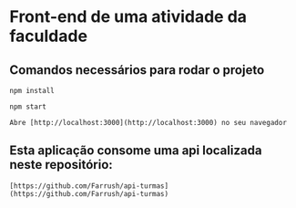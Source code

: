 # Front-end de uma atividade da faculdade

## Comandos necessários para rodar o projeto
    npm install

    npm start

    Abre [http://localhost:3000](http://localhost:3000) no seu navegador

## Esta aplicação consome uma api localizada neste repositório:

    [https://github.com/Farrush/api-turmas](https://github.com/Farrush/api-turmas)
